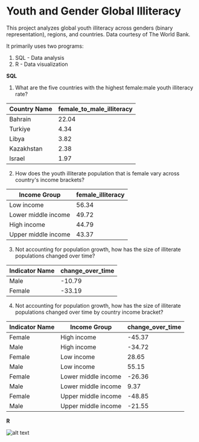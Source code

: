 # Youth and Gender Global Illiteracy

This project analyzes global youth illiteracy across genders (binary representation), regions, and countries. Data courtesy of The World Bank.

It primarily uses two programs:

1. SQL - Data analysis
2. R - Data visualization


**SQL**

1. What are the five countries with the highest female:male youth illiteracy rate?

Country Name | female_to_male_illiteracy
--- | ---
Bahrain | 22.04
Turkiye | 4.34
Libya | 3.82
Kazakhstan | 2.38
Israel | 1.97

2. How does the youth illiterate population that is female vary across country's income brackets?

Income Group | female_illiteracy
--- | ---
Low income | 56.34
Lower middle income | 49.72
High income | 44.79
Upper middle income | 43.37

3. Not accounting for population growth, how has the size of illiterate populations changed over time?

Indicator Name | change_over_time
--- | ---
Male | -10.79
Female | -33.19

4. Not accounting for population growth, how has the size of illiterate populations changed over time by country income bracket?

Indicator Name | Income Group | change_over_time
--- | --- | ---
Female | High income | -45.37
Male | High income | -34.72
Female | Low income | 28.65
Male | Low income | 55.15
Female | Lower middle income | -26.36
Male | Lower middle income | 9.37
Female | Upper middle income | -48.85
Male | Upper middle income | -21.55


**R**

![alt text](https://github.com/shraydewan/Youth-Gender-Illiteracy/blob/main/image.jpg?raw=true)









